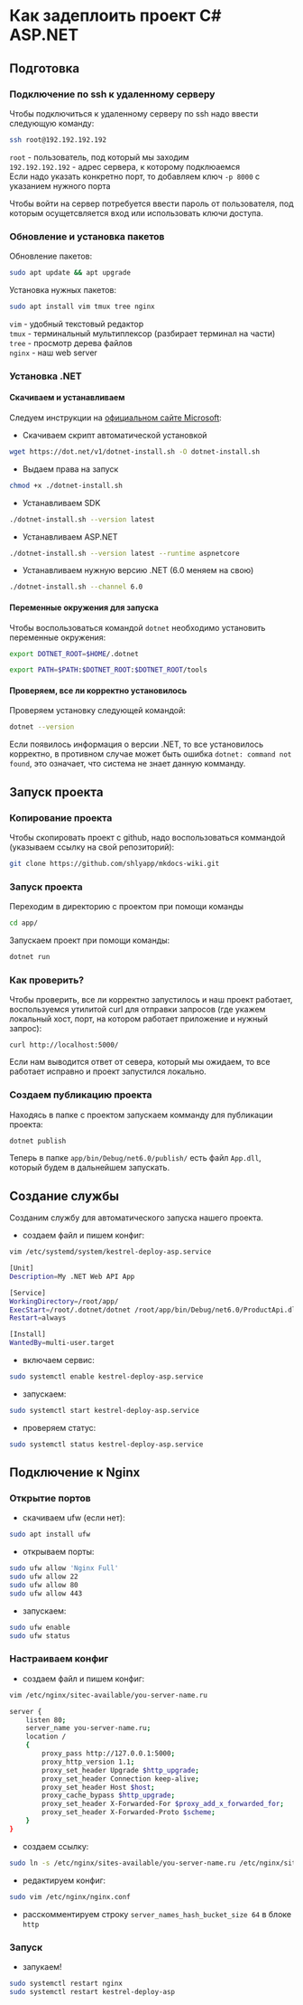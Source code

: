 # Как задеплоить проект C# ASP.NET

## Подготовка

### Подключение по ssh к удаленному серверу

Чтобы подключиться к удаленному серверу по ssh надо ввести следующую команду:
```sh
ssh root@192.192.192.192
```
`root` - пользователь, под который мы заходим </br>
`192.192.192.192` - адрес сервера, к которому подклюаемся </br>
Если надо указать конкретно порт, то добавляем ключ `-p 8000` с указанием нужного порта </br>

Чтобы войти на сервер потребуется ввести пароль от пользователя, под которым осущетсвляется вход или использовать ключи доступа.

### Обновление и установка пакетов

Обновление пакетов:
```sh
sudo apt update && apt upgrade
```
Установка нужных пакетов:
```sh
sudo apt install vim tmux tree nginx
```
`vim` - удобный текстовый редактор </br>
`tmux` - терминальный мультиплексор (разбирает терминал на части) </br>
`tree` - просмотр дерева файлов </br>
`nginx` - наш web server </br>

### Установка .NET 

#### Скачиваем и устанавливаем

Следуем инструкции на [официальном сайте Microsoft](https://learn.microsoft.com/en-us/dotnet/core/install/linux-scripted-manual#scripted-install): </br>

- Скачиваем скрипт автоматической установкой
```sh
wget https://dot.net/v1/dotnet-install.sh -O dotnet-install.sh
```
- Выдаем права на запуск
```sh
chmod +x ./dotnet-install.sh
```
- Устанавливаем SDK
```sh
./dotnet-install.sh --version latest
```
- Устанавливаем ASP.NET
```sh
./dotnet-install.sh --version latest --runtime aspnetcore
```
- Устанавливаем нужную версию .NET (6.0 меняем на свою)
```sh 
./dotnet-install.sh --channel 6.0
```

#### Переменные окружения для запуска

Чтобы воспользоваться командой `dotnet` необходимо установить переменные окружения: </br>
```sh
export DOTNET_ROOT=$HOME/.dotnet
```
```sh
export PATH=$PATH:$DOTNET_ROOT:$DOTNET_ROOT/tools
```

#### Проверяем, все ли корректно установилось

Проверяем установку следующей командой:
```sh
dotnet --version
```
Если появилось информация о версии .NET, то все установилось корректно, в противном случае может быть ошибка `dotnet: command not found`, это означает, что система не знает данную комманду.

## Запуск проекта

### Копирование проекта

Чтобы скопировать проект с github, надо воспользоваться коммандой (указываем ссылку на свой репозиторий):
```sh
git clone https://github.com/shlyapp/mkdocs-wiki.git
```

### Запуск проекта

Переходим в директорию с проектом при помощи команды 
```sh
cd app/
```

Запускаем проект при помощи команды:
```sh
dotnet run
```

### Как проверить?

Чтобы проверить, все ли корректно запустилось и наш проект работает, воспользуемся утилитой curl для отправки запросов (где укажем локальный хост, порт, на котором работает приложение и нужный запрос):
```
curl http://localhost:5000/
```

Если нам выводится ответ от севера, который мы ожидаем, то все работает исправно и проект запустился локально.

### Создаем публикацию проекта

Находясь в папке с проектом запускаем комманду для публикации проекта:
```sh
dotnet publish
```

Теперь в папке `app/bin/Debug/net6.0/publish/` есть файл `App.dll`, который будем в дальнейшем запускать.

## Создание службы

Созданим службу для автоматического запуска нашего проекта.</br>

- создаем файл и пишем конфиг:
```sh
vim /etc/systemd/system/kestrel-deploy-asp.service
```
```sh
[Unit]
Description=My .NET Web API App

[Service]
WorkingDirectory=/root/app/ 
ExecStart=/root/.dotnet/dotnet /root/app/bin/Debug/net6.0/ProductApi.dll
Restart=always

[Install]
WantedBy=multi-user.target
```

- включаем сервис:
```sh
sudo systemctl enable kestrel-deploy-asp.service
```
- запускаем:
```sh
sudo systemctl start kestrel-deploy-asp.service
```

- проверяем статус:
```sh
sudo systemctl status kestrel-deploy-asp.service
```

## Подключение к Nginx

### Открытие портов

- скачиваем ufw (если нет):
```sh
sudo apt install ufw
```

- открываем порты:
```sh
sudo ufw allow 'Nginx Full'
sudo ufw allow 22
sudo ufw allow 80
sudo ufw allow 443
```

- запускаем:
```sh
sudo ufw enable
sudo ufw status
```

### Настраиваем конфиг

- создаем файл и пишем конфиг:
```sh
vim /etc/nginx/sitec-available/you-server-name.ru
```
```sh
server { 
    listen 80; 
    server_name you-server-name.ru; 
    location / 
    { 
        proxy_pass http://127.0.0.1:5000; 
        proxy_http_version 1.1; 
        proxy_set_header Upgrade $http_upgrade;
        proxy_set_header Connection keep-alive;
        proxy_set_header Host $host;
        proxy_cache_bypass $http_upgrade;
        proxy_set_header X-Forwarded-For $proxy_add_x_forwarded_for;
        proxy_set_header X-Forwarded-Proto $scheme; 
    }
}
```

- создаем ссылку:
```sh
sudo ln -s /etc/nginx/sites-available/you-server-name.ru /etc/nginx/sites-enabled/
```

- редактируем конфиг:
```sh
sudo vim /etc/nginx/nginx.conf
```

- расскомментируем строку `server_names_hash_bucket_size 64` в блоке `http`

### Запуск 

- запукаем!
```sh
sudo systemctl restart nginx
sudo systemctl restart kestrel-deploy-asp
```
